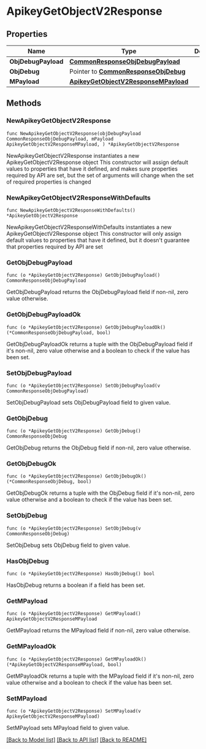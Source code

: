# ApikeyGetObjectV2Response

## Properties

Name | Type | Description | Notes
------------ | ------------- | ------------- | -------------
**ObjDebugPayload** | [**CommonResponseObjDebugPayload**](CommonResponseObjDebugPayload.md) |  | 
**ObjDebug** | Pointer to [**CommonResponseObjDebug**](CommonResponseObjDebug.md) |  | [optional] 
**MPayload** | [**ApikeyGetObjectV2ResponseMPayload**](ApikeyGetObjectV2ResponseMPayload.md) |  | 

## Methods

### NewApikeyGetObjectV2Response

`func NewApikeyGetObjectV2Response(objDebugPayload CommonResponseObjDebugPayload, mPayload ApikeyGetObjectV2ResponseMPayload, ) *ApikeyGetObjectV2Response`

NewApikeyGetObjectV2Response instantiates a new ApikeyGetObjectV2Response object
This constructor will assign default values to properties that have it defined,
and makes sure properties required by API are set, but the set of arguments
will change when the set of required properties is changed

### NewApikeyGetObjectV2ResponseWithDefaults

`func NewApikeyGetObjectV2ResponseWithDefaults() *ApikeyGetObjectV2Response`

NewApikeyGetObjectV2ResponseWithDefaults instantiates a new ApikeyGetObjectV2Response object
This constructor will only assign default values to properties that have it defined,
but it doesn't guarantee that properties required by API are set

### GetObjDebugPayload

`func (o *ApikeyGetObjectV2Response) GetObjDebugPayload() CommonResponseObjDebugPayload`

GetObjDebugPayload returns the ObjDebugPayload field if non-nil, zero value otherwise.

### GetObjDebugPayloadOk

`func (o *ApikeyGetObjectV2Response) GetObjDebugPayloadOk() (*CommonResponseObjDebugPayload, bool)`

GetObjDebugPayloadOk returns a tuple with the ObjDebugPayload field if it's non-nil, zero value otherwise
and a boolean to check if the value has been set.

### SetObjDebugPayload

`func (o *ApikeyGetObjectV2Response) SetObjDebugPayload(v CommonResponseObjDebugPayload)`

SetObjDebugPayload sets ObjDebugPayload field to given value.


### GetObjDebug

`func (o *ApikeyGetObjectV2Response) GetObjDebug() CommonResponseObjDebug`

GetObjDebug returns the ObjDebug field if non-nil, zero value otherwise.

### GetObjDebugOk

`func (o *ApikeyGetObjectV2Response) GetObjDebugOk() (*CommonResponseObjDebug, bool)`

GetObjDebugOk returns a tuple with the ObjDebug field if it's non-nil, zero value otherwise
and a boolean to check if the value has been set.

### SetObjDebug

`func (o *ApikeyGetObjectV2Response) SetObjDebug(v CommonResponseObjDebug)`

SetObjDebug sets ObjDebug field to given value.

### HasObjDebug

`func (o *ApikeyGetObjectV2Response) HasObjDebug() bool`

HasObjDebug returns a boolean if a field has been set.

### GetMPayload

`func (o *ApikeyGetObjectV2Response) GetMPayload() ApikeyGetObjectV2ResponseMPayload`

GetMPayload returns the MPayload field if non-nil, zero value otherwise.

### GetMPayloadOk

`func (o *ApikeyGetObjectV2Response) GetMPayloadOk() (*ApikeyGetObjectV2ResponseMPayload, bool)`

GetMPayloadOk returns a tuple with the MPayload field if it's non-nil, zero value otherwise
and a boolean to check if the value has been set.

### SetMPayload

`func (o *ApikeyGetObjectV2Response) SetMPayload(v ApikeyGetObjectV2ResponseMPayload)`

SetMPayload sets MPayload field to given value.



[[Back to Model list]](../README.md#documentation-for-models) [[Back to API list]](../README.md#documentation-for-api-endpoints) [[Back to README]](../README.md)


